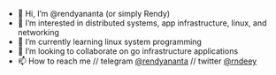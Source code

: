 - 👋 Hi, I’m @rendyananta (or simply Rendy)
- 👀 I’m interested in distributed systems, app infrastructure, linux, and networking
- 🌱 I’m currently learning linux system programming
- 💞️ I’m looking to collaborate on go infrastructure applications
- 📫 How to reach me // telegram [@rendyananta](https://t.me/rendyananta) // twitter [@rndeey](https://twitter.com/rendyznta)

<!---
rendyananta/rendyananta is a ✨ special ✨ repository because its `README.md` (this file) appears on your GitHub profile.
You can click the Preview link to take a look at your changes.
--->
